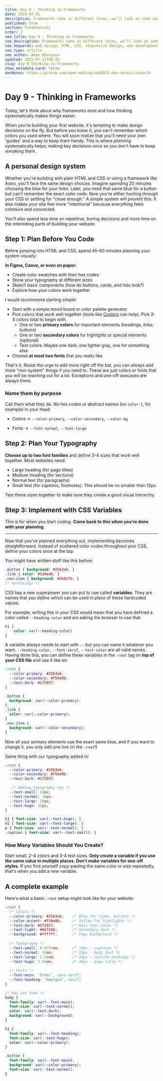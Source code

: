 ```yaml
---
title: Day 9 - Thinking in Frameworks
date: 2025-07-31
description: Frameworks come in different forms, we'll look at some ways to design and code
published: true
section: Fundamentals
order: 2
seo_title: Day 9 - Thinking in Frameworks
seo_description: Frameworks come in different forms, we'll look at some ways to design and code
seo_keywords: web design, HTML, CSS, responsive design, web development course, portfolio website
seo_type: article
seo_author: Aman Bhargava
updated: 2025-07-31T09:33
slug: day-9-thinking-in-frameworks
show_metadata_card: false
devNotes: https://github.com/open-making/web2025-dev-notes/issues/8
---
```

# Day 9 - Thinking in Frameworks

Today, let's think about why frameworks exist and how thinking systematically makes things easier.

When you're building your first website, it's tempting to make design decisions on the fly. But before you know it, you can't remember which colors you used where. You will soon realize that you'll need your own 'guides' and a way to keep them handy. This is where _planning_ systematically helps; making key decisions once so you don't have to keep remaking them.

## A personal design system

Whether you're building with plain HTML and CSS or using a framework like Astro, you'll face the same design choices. Imagine spending 20 minutes choosing the blue for your links. Later, you need that same blue for a button but can't remember the exact color code. Now you're either hunting through your CSS or settling for "close enough." A simple system will prevent this. It also makes your site feel more "intentional" because everything feels cohesive and connected.

You'll also spend less time on repetitive, boring decisions and more time on the interesting parts of building your website.

## Step 1: Plan Before You Code

Before jumping into HTML and CSS, spend 45-60 minutes planning your system visually:

**In Figma, Canva, or even on paper:**

- Create color swatches with their hex codes
- Show your typography at different sizes
- Sketch basic components (how do buttons, cards, and lists look?)
- Explore how your colors work together

I would recommend starting simple:

- Start with a simple mood board or color palette generator
- Pick colors that work well together (tools like [Coolors](https://coolors.co) can help). Pick 2-4 colors total to begin with.
	- One or two **primary colors** for important elements (headings, links, buttons)
	- One or two **secondary colors** for highlights or special elements (optional)
	- Text colors: Maybe one dark, one lighter gray, one for something else.
- Choose **at most two fonts** that you really like

That's it. Resist the urge to add more right off the bat, you can always add more "non-system" things if you need to. These are just colors or fonts that you will be reaching out for a lot. Exceptions and one-off usecases are always there.

### Name them by purpose

Call them what they do. No hex codes or abstract names (no `color-1`, for example) in your head:

- Colors → `--color-primary`, `--color-secondary`, `--color-bg`
    
- Fonts → `--font-normal`, `--font-large`

## Step 2: Plan Your Typography

**Choose up to two font families** and define 3-4 sizes that work well together. Most websites need:

- Large heading (for page titles)
- Medium heading (for sections)
- Normal text (for paragraphs)
- Small text (for captions, footnotes). This should be no smaller than 12px.

Test these sizes together to make sure they create a good visual hierarchy.

## Step 3: Implement with CSS Variables

This is for when you start coding. **Come back to this when you're done with your planning**. 

---

Now that you've planned everything out, implementing becomes straightforward. Instead of scattered color codes throughout your CSS, define your colors once at the top:

You might have written stuff like this before:

```css
.button { background: #2563eb; }
.link { color: #1d4ed8; }
.nav-item { background: #3b82f6; }
/* confusing! */
```

CSS has a new superpower you can put to use called **variables**. They are names that *you define* which can be used in place of these hardcoded values. 

For example, writing this in your CSS would mean that you have defined a color called `--heading-color` and are asking the browser to use that. 

```css
h1 {
	color: var(--heading-color)
}
```

A variable always needs to start with `--` but you can name it whatever you want. `--heading-color`, `--font-serif`, `--text-color` are all valid names. Having done this, you can define these variables in the `:root` tag on **top of your CSS file** and use it like so:

```css
:root {
  --color-primary: #2563eb;
  --color-secondary: #f59e0b;
  --text-dark: #1f2937;
}

.button { 
  background: var(--color-primary); 
}
.link { 
  color: var(--color-primary); 
}
.nav-item { 
  background: var(--color-secondary); 
}
```

Now all your primary elements use the exact same blue, and if you want to change it, you only edit one line (in the `:root`!)

Same thing with our typography added in:

```css
:root {
  --color-primary: #2563eb;
  --color-secondary: #f59e0b;
  --text-dark: #1f2937;

   /* Adding typography too */
  --text-small: 14px; 
  --text-normal: 16px;    
  --text-large: 20px;  
  --text-huge: 32px;    
}

h1 { font-size: var(--text-huge); }
h2 { font-size: var(--text-large); }
p { font-size: var(--text-normal); }
.caption { font-size: var(--text-small); }
```

### How Many Variables Should You Create?

Start small. 2-4 colors and 3-4 text sizes. **Only create a variable if you use the same value in multiple places. Don't make variables for one-off styles.** If you find yourself copy-pasting the same color or size repeatedly, that's when you add a new variable.

## A complete example

Here's what a basic `:root` setup might look like for your website:

```css
:root {
  /* Colors */
  --color-primary: #2563eb;    /* Blue for links, buttons */
  --color-accent: #f59e0b;     /* Yellow for highlights */
  --text-dark: #1f2937;        /* Main text color */
  --text-light: #6b7280;       /* Secondary text */
  --background: #ffffff;       /* Page background */
  
  /* Typography */
  --text-small: 0.875rem;      /* 14px - captions */
  --text-normal: 1rem;         /* 16px - body text */
  --text-large: 1.5rem;        /* 24px - section headings */
  --text-huge: 2.5rem;         /* 40px - page title */
  
  /* Fonts */
  --font-main: 'Inter', sans-serif;
  --font-heading: 'Georgia', serif;
}

/* Now use them */
body {
  font-family: var(--font-main);
  font-size: var(--text-normal);
  color: var(--text-dark);
  background: var(--background);
}

h1 {
  font-family: var(--font-heading);
  font-size: var(--text-huge);
  color: var(--color-primary);
}

.button {
  font-family: var(--font-main);
  background: var(--color-primary);
  font-size: var(--text-normal);
}
```